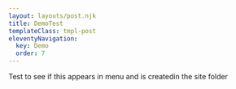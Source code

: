 ```yaml
---
layout: layouts/post.njk
title: DemoTest
templateClass: tmpl-post
eleventyNavigation:
  key: Demo
  order: 7
---
```


Test to see if this appears in menu and is createdin the site folder